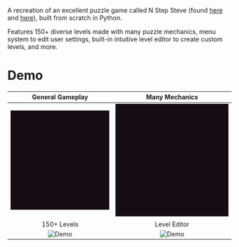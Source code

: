 A recreation of an excellent puzzle game called N Step Steve (found [here](https://epicpikaguy.itch.io/n-step-steve-part-1) and [here](https://epicpikaguy.itch.io/n-step-steve-part-2)), built from scratch in Python.

Features 150+ diverse levels made with many puzzle mechanics, menu system to edit user settings, built-in intuitive level editor to create custom levels, and more.

# Demo
General Gameplay           |  Many Mechanics
:-------------------------:|:-------------------------:
![Demo](demo/demo1.gif)    |  ![Demo](demo/demo2.gif)
150+ Levels                |  Level Editor
![Demo](demo/demo3.gif)    |  ![Demo](demo/demo4.gif)
